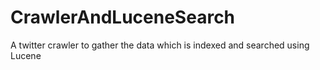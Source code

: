 # CrawlerAndLuceneSearch
A twitter crawler to gather the data which is indexed and searched using Lucene 
